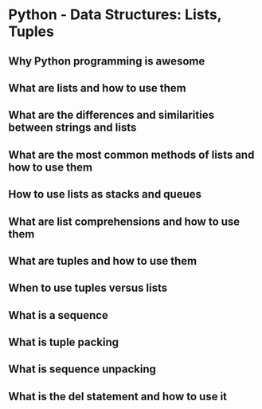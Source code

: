 # Python - Data Structures: Lists, Tuples
## Why Python programming is awesome
## What are lists and how to use them
## What are the differences and similarities between strings and lists
## What are the most common methods of lists and how to use them
## How to use lists as stacks and queues
## What are list comprehensions and how to use them
## What are tuples and how to use them
## When to use tuples versus lists
## What is a sequence
## What is tuple packing
## What is sequence unpacking
## What is the del statement and how to use it
